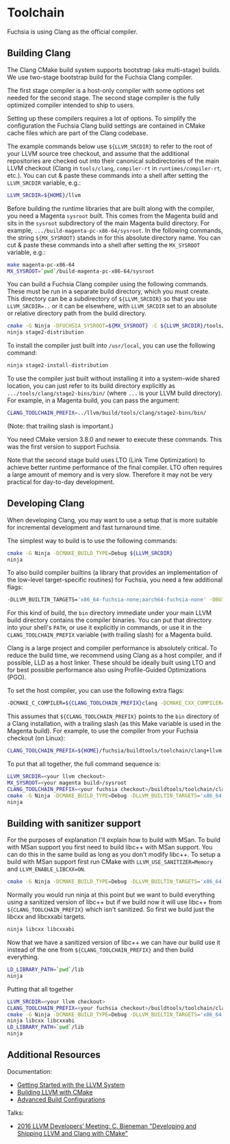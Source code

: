 # Toolchain

Fuchsia is using Clang as the official compiler.

## Building Clang

The Clang CMake build system supports bootstrap (aka multi-stage) builds. We use
two-stage bootstrap build for the Fuchsia Clang compiler.

The first stage compiler is a host-only compiler with some options set needed
for the second stage. The second stage compiler is the fully optimized compiler
intended to ship to users.

Setting up these compilers requires a lot of options. To simplify the
configuration the Fuchsia Clang build settings are contained in CMake cache
files which are part of the Clang codebase.

The example commands below use `${LLVM_SRCDIR}` to refer to the root of your
LLVM source tree checkout, and assume that the additional repositories are
checked out into their canonical subdirectories of the main LLVM checkout
(Clang in `tools/clang`, `compiler-rt` in `runtimes/compiler-rt`, etc.).  You
can cut & paste these commands into a shell after setting the `LLVM_SRCDIR`
variable, e.g.:

```bash
LLVM_SRCDIR=${HOME}/llvm
```

Before building the runtime libraries that are built along with the compiler,
you need a Magenta `sysroot` built.  This comes from the Magenta build and
sits in the `sysroot` subdirectory of the main Magenta build directory.  For
example, `.../build-magenta-pc-x86-64/sysroot`.  In the following commands,
the string `${MX_SYSROOT}` stands in for this absolute directory name.  You
can cut & paste these commands into a shell after setting the `MX_SYSROOT`
variable, e.g.:

```bash
make magenta-pc-x86-64
MX_SYSROOT=`pwd`/build-magenta-pc-x86-64/sysroot
```

You can build a Fuchsia Clang compiler using the following commands.
These must be run in a separate build directory, which you must create.
This directory can be a subdirectory of `${LLVM_SRCDIR}` so that you
use `LLVM_SRCDIR=..` or it can be elsewhere, with `LLVM_SRCDIR` set
to an absolute or relative directory path from the build directory.

```bash
cmake -G Ninja -DFUCHSIA_SYSROOT=${MX_SYSROOT} -C ${LLVM_SRCDIR}/tools/clang/cmake/caches/Fuchsia.cmake ${LLVM_SRCDIR}
ninja stage2-distribution
```

To install the compiler just built into `/usr/local`, you can use the
following command:

```bash
ninja stage2-install-distribution
```

To use the compiler just built without installing it into a system-wide
shared location, you can just refer to its build directory explicitly as
`.../tools/clang/stage2-bins/bin/` (where `...` is your LLVM build
directory).  For example, in a Magenta build, you can pass the argument:

```bash
CLANG_TOOLCHAIN_PREFIX=../llvm/build/tools/clang/stage2-bins/bin/
```

(Note: that trailing slash is important.)

You need CMake version 3.8.0 and newer to execute these commands.
This was the first version to support Fuchsia.

Note that the second stage build uses LTO (Link Time Optimization) to achieve
better runtime performance of the final compiler. LTO often requires a large
amount of memory and is very slow. Therefore it may not be very practical for
day-to-day development.

## Developing Clang

When developing Clang, you may want to use a setup that is more suitable for
incremental development and fast turnaround time.

The simplest way to build is to use the following commands:

```bash
cmake -G Ninja -DCMAKE_BUILD_TYPE=Debug ${LLVM_SRCDIR}
ninja
```

To also build compiler builtins (a library that provides an implementation of
the low-level target-specific routines) for Fuchsia, you need a few additional
flags:

```bash
-DLLVM_BUILTIN_TARGETS='x86_64-fuchsia-none;aarch64-fuchsia-none' -DBUILTINS_{aarch64,x86_64}-fuchsia-none_CMAKE_SYSROOT=${MX_SYSROOT} -DBUILTINS_{aarch64,x86_64}-fuchsia-none_CMAKE_SYSTEM_NAME=Fuchsia
```

For this kind of build, the `bin` directory immediate under your main LLVM
build directory contains the compiler binaries.  You can put that directory
into your shell's `PATH`, or use it explicitly in commands, or use it in the
`CLANG_TOOLCHAIN_PREFIX` variable (with trailing slash) for a Magenta build.

Clang is a large project and compiler performance is absolutely critical. To
reduce the build time, we recommend using Clang as a host compiler, and if
possible, LLD as a host linker. These should be ideally built using LTO and
for best possible performance also using Profile-Guided Optimizations (PGO).

To set the host compiler, you can use the following extra flags:

```bash
-DCMAKE_C_COMPILER=${CLANG_TOOLCHAIN_PREFIX}clang -DCMAKE_CXX_COMPILER=${CLANG_TOOLCHAIN_PREFIX}clang++ -DLLVM_ENABLE_LLD=ON
```

This assumes that `${CLANG_TOOLCHAIN_PREFIX}` points to the `bin` directory
of a Clang installation, with a trailing slash (as this Make variable is used
in the Magenta build).  For example, to use the compiler from your Fuchsia
checkout (on Linux):

```bash
CLANG_TOOLCHAIN_PREFIX=${HOME}/fuchsia/buildtools/toolchain/clang+llvm-x86_64-linux/bin/
```

To put that all together, the full command sequence is:

```bash
LLVM_SRCDIR=<your llvm checkout>
MX_SYSROOT=<your magenta build>/sysroot
CLANG_TOOLCHAIN_PREFIX=<your fuchsia checkout>/buildtools/toolchain/clang+llvm-x86_64-linux/bin/
cmake -G Ninja -DCMAKE_BUILD_TYPE=Debug -DLLVM_BUILTIN_TARGETS='x86_64-fuchsia-none;aarch64-fuchsia-none' -DBUILTINS_{aarch64,x86_64}-fuchsia-none_CMAKE_SYSROOT=${MX_SYSROOT} -DBUILTINS_{aarch64,x86_64}-fuchsia-none_CMAKE_SYSTEM_NAME=Fuchsia -DCMAKE_C_COMPILER=${CLANG_TOOLCHAIN_PREFIX}clang -DCMAKE_CXX_COMPILER=${CLANG_TOOLCHAIN_PREFIX}clang++ -DLLVM_ENABLE_LLD=ON ${LLVM_SRCDIR}
ninja
```

## Building with sanitizer support

For the purposes of explanation I'll explain how to build with MSan. To build
with MSan support you first need to build libc++ with MSan support. You can do
this in the same build as long as you don't modify libc++. To setup a build with
MSan support first run CMake with `LLVM_USE_SANITIZER=Memory` and
`LLVM_ENABLE_LIBCXX=ON`.

```bash
cmake -G Ninja -DCMAKE_BUILD_TYPE=Debug -DLLVM_BUILTIN_TARGETS='x86_64-fuchsia-none;aarch64-fuchsia-none' -DLLVM_USE_SANITIZER=Memory -DLLVM_ENABLE_LIBCXX=ON -DCMAKE_C_COMPILER=${CLANG_TOOLCHAIN_PREFIX}clang -DCMAKE_CXX_COMPILER=${CLANG_TOOLCHAIN_PREFIX}clang++ -DLLVM_ENABLE_LLD=ON ${LLVM_SRCDIR}
```

Normally you would run ninja at this point but we want to build everything
using a sanitized version of libc++ but if we build now it will use libc++ from
`${CLANG_TOOLCHAIN_PREFIX}` which isn't sanitized. So first we build just
the libcxx and libcxxabi targets.

```bash
ninja libcxx libcxxabi
```

Now that we have a sanitized version of libc++ we can have our build use it
instead of the one from `${CLANG_TOOLCHAIN_PREFIX}` and then build everything.

```bash
LD_LIBRARY_PATH=`pwd`/lib
ninja
```

Putting that all together

```bash
LLVM_SRCDIR=<your llvm checkout>
CLANG_TOOLCHAIN_PREFIX=<your fuchsia checkout>/buildtools/toolchain/clang+llvm-x86_64-linux/bin/
cmake -G Ninja -DCMAKE_BUILD_TYPE=Debug -DLLVM_BUILTIN_TARGETS='x86_64-fuchsia-none;aarch64-fuchsia-none' -DLLVM_USE_SANITIZER=Memory -DLLVM_ENABLE_LIBCXX=ON -DCMAKE_C_COMPILER=${CLANG_TOOLCHAIN_PREFIX}clang -DCMAKE_CXX_COMPILER=${CLANG_TOOLCHAIN_PREFIX}clang++ -DLLVM_ENABLE_LLD=ON ${LLVM_SRCDIR}
ninja libcxx libcxxabi
LD_LIBRARY_PATH=`pwd`/lib
ninja
```

## Additional Resources

Documentation:
* [Getting Started with the LLVM System](http://llvm.org/docs/GettingStarted.html)
* [Building LLVM with CMake](http://llvm.org/docs/CMake.html)
* [Advanced Build Configurations](http://llvm.org/docs/AdvancedBuilds.html)

Talks:
* [2016 LLVM Developers’ Meeting: C. Bieneman "Developing and Shipping LLVM and Clang with CMake"](https://www.youtube.com/watch?v=StF77Cx7pz8)
